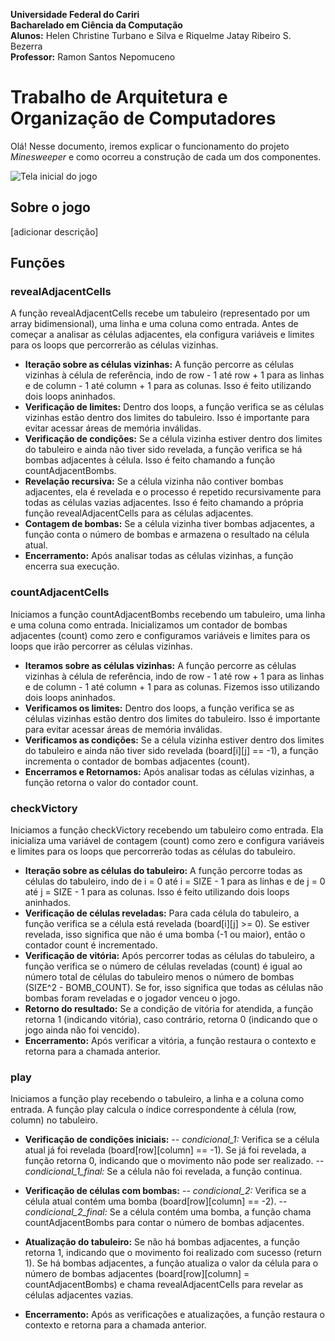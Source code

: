 **Universidade Federal do Cariri**  
**Bacharelado em Ciência da Computação**  
**Alunos:** Helen Christine Turbano e Silva e Riquelme Jatay Ribeiro S. Bezerra  
**Professor:** Ramon Santos Nepomuceno  
# Trabalho de Arquitetura e Organização de Computadores

Olá! Nesse documento, iremos explicar o funcionamento do projeto *Minesweeper* e como ocorreu a construção de cada um dos componentes.

![Tela inicial do jogo](https://i.postimg.cc/nhZpZSFK/Imagem-do-Whats-App-de-2024-02-20-s-22-14-26-9fd64463.jpg)

## Sobre o jogo
[adicionar descrição]

## Funções
### revealAdjacentCells

A função revealAdjacentCells recebe um tabuleiro (representado por um array bidimensional), uma linha e uma coluna como entrada. Antes de começar a analisar as células adjacentes, ela configura variáveis e limites para os loops que percorrerão as células vizinhas.

- **Iteração sobre as células vizinhas:** A função percorre as células vizinhas à célula de referência, indo de row - 1 até row + 1 para as linhas e de column - 1 até column + 1 para as colunas. Isso é feito utilizando dois loops aninhados.
- **Verificação de limites:** Dentro dos loops, a função verifica se as células vizinhas estão dentro dos limites do tabuleiro. Isso é importante para evitar acessar áreas de memória inválidas.
- **Verificação de condições:** Se a célula vizinha estiver dentro dos limites do tabuleiro e ainda não tiver sido revelada, a função verifica se há bombas adjacentes à célula. Isso é feito chamando a função countAdjacentBombs.
- **Revelação recursiva:** Se a célula vizinha não contiver bombas adjacentes, ela é revelada e o processo é repetido recursivamente para todas as células vazias adjacentes. Isso é feito chamando a própria função revealAdjacentCells para as células adjacentes.
- **Contagem de bombas:** Se a célula vizinha tiver bombas adjacentes, a função conta o número de bombas e armazena o resultado na célula atual.
- **Encerramento:** Após analisar todas as células vizinhas, a função encerra sua execução.

### 

### countAdjacentCells
Iniciamos a função countAdjacentBombs recebendo um tabuleiro, uma linha e uma coluna como entrada. Inicializamos um contador de bombas adjacentes (count) como zero e configuramos variáveis e limites para os loops que irão percorrer as células vizinhas.

- **Iteramos sobre as células vizinhas:** A função percorre as células vizinhas à célula de referência, indo de row - 1 até row + 1 para as linhas e de column - 1 até column + 1 para as colunas. Fizemos isso utilizando dois loops aninhados.
- **Verificamos os limites:** Dentro dos loops, a função verifica se as células vizinhas estão dentro dos limites do tabuleiro. Isso é importante para evitar acessar áreas de memória inválidas.
- **Verificamos as condições:** Se a célula vizinha estiver dentro dos limites do tabuleiro e ainda não tiver sido revelada (board[i][j] == -1), a função incrementa o contador de bombas adjacentes (count).
- **Encerramos e Retornamos:** Após analisar todas as células vizinhas, a função retorna o valor do contador count.

### checkVictory

Iniciamos a função checkVictory recebendo um tabuleiro como entrada. Ela inicializa uma variável de contagem (count) como zero e configura variáveis e limites para os loops que percorrerão todas as células do tabuleiro.

- **Iteração sobre as células do tabuleiro:** A função percorre todas as células do tabuleiro, indo de i = 0 até i = SIZE - 1 para as linhas e de j = 0 até j = SIZE - 1 para as colunas. Isso é feito utilizando dois loops aninhados.
- **Verificação de células reveladas:** Para cada célula do tabuleiro, a função verifica se a célula está revelada (board[i][j] >= 0). Se estiver revelada, isso significa que não é uma bomba (-1 ou maior), então o contador count é incrementado.
- **Verificação de vitória:** Após percorrer todas as células do tabuleiro, a função verifica se o número de células reveladas (count) é igual ao número total de células do tabuleiro menos o número de bombas (SIZE^2 - BOMB_COUNT). Se for, isso significa que todas as células não bombas foram reveladas e o jogador venceu o jogo.
- **Retorno do resultado:** Se a condição de vitória for atendida, a função retorna 1 (indicando vitória), caso contrário, retorna 0 (indicando que o jogo ainda não foi vencido).
- **Encerramento:** Após verificar a vitória, a função restaura o contexto e retorna para a chamada anterior.

### play

Iniciamos a função play recebendo o tabuleiro, a linha e a coluna como entrada. A função play calcula o índice correspondente à célula (row, column) no tabuleiro.

  

- **Verificação de condições iniciais:**
-- *condicional_1:* Verifica se a célula atual já foi revelada (board[row][column] == -1). Se já foi revelada, a função retorna 0, indicando que o movimento não pode ser realizado.
-- *condicional_1_final:* Se a célula não foi revelada, a função continua.

- **Verificação de células com bombas:**
-- *condicional_2:* Verifica se a célula atual contém uma bomba (board[row][column] == -2).
-- *condicional_2_final:* Se a célula contém uma bomba, a função chama countAdjacentBombs para contar o número de bombas adjacentes.

- **Atualização do tabuleiro:** Se não há bombas adjacentes, a função retorna 1, indicando que o movimento foi realizado com sucesso (return 1).
Se há bombas adjacentes, a função atualiza o valor da célula para o número de bombas adjacentes (board[row][column] = countAdjacentBombs) e chama revealAdjacentCells para revelar as células adjacentes vazias.

- **Encerramento:** Após as verificações e atualizações, a função restaura o contexto e retorna para a chamada anterior.

